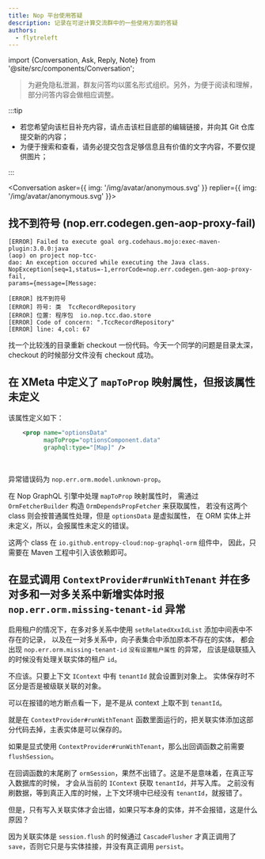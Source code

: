 ```yaml
---
title: Nop 平台使用答疑
description: 记录在可逆计算交流群中的一些使用方面的答疑
authors:
  - flytreleft
---
```


import {Conversation, Ask, Reply, Note} from '@site/src/components/Conversation';

> 为避免隐私泄漏，群友问答均以匿名形式组织。另外，为便于阅读和理解，部分问答内容会做相应调整。

:::tip

- 若您希望向该栏目补充内容，请点击该栏目底部的编辑链接，并向其 Git 仓库提交新的内容；
- 为便于搜索和查看，请务必提交包含足够信息且有价值的文字内容，不要仅提供图片；

:::

<Conversation
asker={{ img: '/img/avatar/anonymous.svg' }}
replier={{ img: '/img/avatar/anonymous.svg' }}>

<Ask>

## 找不到符号 (nop.err.codegen.gen-aop-proxy-fail)

```log
[ERROR] Failed to execute goal org.codehaus.mojo:exec-maven-plugin:3.0.0:java 
(aop) on project nop-tcc-dao: An exception occured while executing the Java class. 
NopException[seq=1,status=-1,errorCode=nop.err.codegen.gen-aop-proxy-fail,
params={message=[Message:

[ERROR] 找不到符号
[ERROR] 符号: 类  TccRecordRepository
[ERROR] 位置: 程序包  io.nop.tcc.dao.store
[ERROR] Code of concern: ".TccRecordRepository"
[ERROR] line: 4,col: 67
```

</Ask>

<Reply>

找一个比较浅的目录重新 checkout 一份代码。今天一个同学的问题是目录太深，
checkout 的时候部分文件没有 checkout 成功。

</Reply>

<Ask>

## 在 XMeta 中定义了 `mapToProp` 映射属性，但报该属性未定义

该属性定义如下：

```xml
    <prop name="optionsData"
          mapToProp="optionsComponent.data"
          graphql:type="[Map]" />
```
<br/>

异常错误码为 `nop.err.orm.model.unknown-prop`。

</Ask>

<Reply>

在 Nop GraphQL 引擎中处理 `mapToProp` 映射属性时，
需通过 `OrmFetcherBuilder` 构造 `OrmDependsPropFetcher` 来获取属性，
若没有这两个 class 则会按普通属性处理，但是 `optionsData` 是虚拟属性，
在 ORM 实体上并未定义，所以，会报属性未定义的错误。

这两个 class 在 `io.github.entropy-cloud:nop-graphql-orm` 组件中，
因此，只需要在 Maven 工程中引入该依赖即可。

</Reply>

<Ask>

## 在显式调用 `ContextProvider#runWithTenant` 并在多对多和一对多关系中新增实体时报 `nop.err.orm.missing-tenant-id` 异常

启用租户的情况下，在多对多关系中使用 `setRelatedXxxIdList` 添加中间表中不存在的记录，
以及在一对多关系中，向子表集合中添加原本不存在的实体，
都会出现 `nop.err.orm.missing-tenant-id` `没有设置租户属性` 的异常，
应该是级联插入的时候没有处理关联实体的租户 `id`。

</Ask>

<Reply>

不应该。只要上下文 `IContext` 中有 `tenantId` 就会设置到对象上。
实体保存时不区分是否是被级联关联的对象。

可以在报错的地方断点看一下，是不是从 context 上取不到 `tenantId`。

</Reply>

<Ask>

就是在 `ContextProvider#runWithTenant` 函数里面运行的，把关联实体添加这部分代码去掉，主表实体是可以保存的。

</Ask>

<Reply>

如果是显式使用 `ContextProvider#runWithTenant`，那么出回调函数之前需要 `flushSession`。

</Reply>

<Ask>

在回调函数的末尾刷了 `ormSession`，果然不出错了。这是不是意味着，在真正写入数据库的时候，
才会从当前的 `IContext` 获取 `tenantId`，并写入库。
之前没有刷数据，等到真正入库的时候，上下文环境中已经没有 `tenantId`，就报错了。

但是，只有写入关联实体才会出错，如果只写本身的实体，并不会报错，这是什么原因？

</Ask>

<Reply>

因为关联实体是 `session.flush` 的时候通过 `CascadeFlusher` 才真正调用了
`save`，否则它只是与实体挂接，并没有真正调用 `persist`。

</Reply>

</Conversation>
